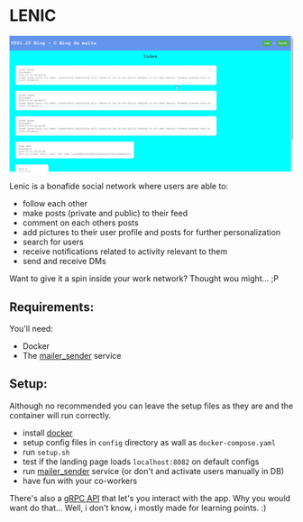 # LENIC
![image](demo.gif)

Lenic is a bonafide social network where users are able to:
- follow each other
- make posts (private and public) to their feed
- comment on each others posts
- add pictures to their user profile and posts for further personalization
- search for users
- receive notifications related to activity relevant to them
- send and receive DMs

Want to give it a spin inside your work network? Thought wou might... ;P

## Requirements:

You'll need:
- Docker
- The [mailer_sender](https://github.com/Anacardo89/mailer_sender) service


## Setup:

Although no recommended you can leave the setup files as they are and the container will run correctly.
- install [docker](https://www.docker.com/)
- setup config files in `config` directory as wall as `docker-compose.yaml`
- run `setup.sh`
- test if the landing page loads `localhost:8082` on default configs
- run [mailer_sender](https://github.com/Anacardo89/mailer_sender) service (or don't and activate users manually in DB)
- have fun with your co-workers

There's also a [gRPC API](https://github.com/Anacardo89/lenic_api) that let's you interact with the app. Why you would want do that... Well, i don't know, i mostly made for learning points. :)
